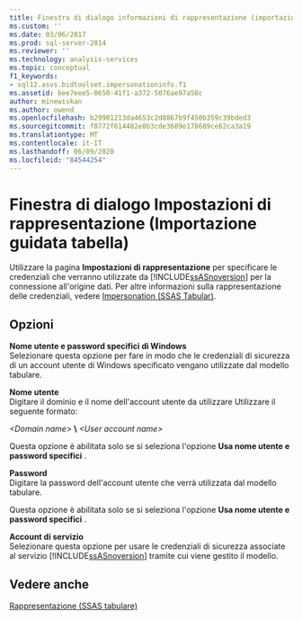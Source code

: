 ```yaml
---
title: Finestra di dialogo informazioni di rappresentazione (importazione guidata tabella) | Microsoft Docs
ms.custom: ''
ms.date: 03/06/2017
ms.prod: sql-server-2014
ms.reviewer: ''
ms.technology: analysis-services
ms.topic: conceptual
f1_keywords:
- sql12.asvs.bidtoolset.impersonationinfo.f1
ms.assetid: bee7eee5-0650-41f1-a372-5076ae97a58c
author: minewiskan
ms.author: owend
ms.openlocfilehash: b29901213da4653c2d8867b9f450b359c39bded3
ms.sourcegitcommit: f0772f614482e0b3cde3609e178689ce62ca3a19
ms.translationtype: MT
ms.contentlocale: it-IT
ms.lasthandoff: 06/09/2020
ms.locfileid: "84544254"
---
```

# <a name="impersonation-information-dialog-box-table-import-wizard"></a>Finestra di dialogo Impostazioni di rappresentazione (Importazione guidata tabella)
  Utilizzare la pagina **Impostazioni di rappresentazione** per specificare le credenziali che verranno utilizzate da [!INCLUDE[ssASnoversion](../includes/ssasnoversion-md.md)] per la connessione all'origine dati. Per altre informazioni sulla rappresentazione delle credenziali, vedere [Impersonation &#40;SSAS Tabular&#41;](tabular-models/impersonation-ssas-tabular.md).  
  
## <a name="options"></a>Opzioni  
 **Nome utente e password specifici di Windows**  
 Selezionare questa opzione per fare in modo che le credenziali di sicurezza di un account utente di Windows specificato vengano utilizzate dal modello tabulare.  
  
 **Nome utente**  
 Digitare il dominio e il nome dell'account utente da utilizzare Utilizzare il seguente formato:  
  
 *\<Domain name>* **\\** *\<User account name>*  
  
 Questa opzione è abilitata solo se si seleziona l'opzione **Usa nome utente e password specifici** .  
  
 **Password**  
 Digitare la password dell'account utente che verrà utilizzata dal modello tabulare.  
  
 Questa opzione è abilitata solo se si seleziona l'opzione **Usa nome utente e password specifici** .  
  
 **Account di servizio**  
 Selezionare questa opzione per usare le credenziali di sicurezza associate al servizio [!INCLUDE[ssASnoversion](../includes/ssasnoversion-md.md)] tramite cui viene gestito il modello.  
  
## <a name="see-also"></a>Vedere anche  
 [Rappresentazione &#40;SSAS tabulare&#41;](tabular-models/impersonation-ssas-tabular.md)  
  
  
